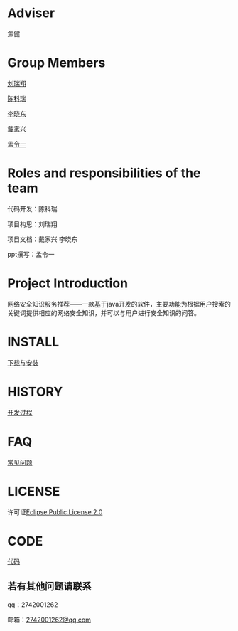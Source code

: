 # Adviser

焦健

# Group Members

[刘瑞翔](https://github.com/lrx-joker)

[陈科瑞](https://github.com/EricLink1)

[李晓东](https://github.com/kleinPerman) 

[戴家兴](https://github.com/AsunaYumeko)  

[孟令一](https://github.com/Mmly2)  

# Roles and responsibilities of the team
代码开发：陈科瑞

项目构思：刘瑞翔

项目文档：戴家兴 李晓东

ppt撰写：孟令一

# Project Introduction

网络安全知识服务推荐——一款基于java开发的软件，主要功能为根据用户搜索的关键词提供相应的网络安全知识，并可以与用户进行安全知识的问答。

# INSTALL

[下载与安装](https://github.com/Bistu-OSSDT-2022/Future/blob/main/INSTALL.txt)

# HISTORY

[开发过程](https://github.com/Bistu-OSSDT-2022/Future/blob/main/HISTORY.txt)

# FAQ

[常见问题](https://github.com/Bistu-OSSDT-2022/Future/blob/main/FAQ.txt)

# LICENSE

许可证[Eclipse Public License 2.0](https://github.com/Bistu-OSSDT-2022/Future/blob/main/LICENSE)

# CODE

[代码](https://github.com/Bistu-OSSDT-2022/Future/blob/main/code%20.txt)

## 若有其他问题请联系
qq：2742001262

邮箱：2742001262@qq.com

